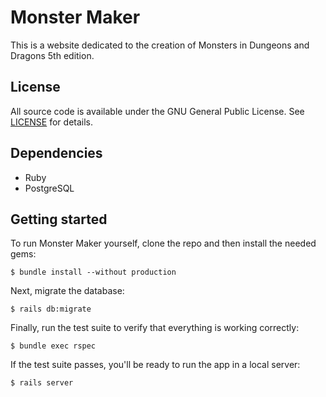# Monster Maker

This is a website dedicated to the creation of Monsters in Dungeons and Dragons 5th edition.

## License

All source code is available under the GNU General Public License. See [LICENSE](LICENSE) for details.

## Dependencies

* Ruby
* PostgreSQL

## Getting started

To run Monster Maker yourself, clone the repo and then install the needed gems:
```
$ bundle install --without production
```
Next, migrate the database:
```
$ rails db:migrate
```
Finally, run the test suite to verify that everything is working correctly:
```
$ bundle exec rspec
```
If the test suite passes, you'll be ready to run the app in a local server:
```
$ rails server
```

<!--
This README would normally document whatever steps are necessary to get the
application up and running.

Things you may want to cover:

* Ruby version

* System dependencies

* Configuration

* Database creation

* Database initialization

* How to run the test suite

* Services (job queues, cache servers, search engines, etc.)

* Deployment instructions

* ...
-->
